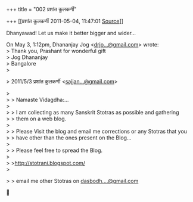+++
title = "002 प्रशांत कुलकर्णी"

+++
[[प्रशांत कुलकर्णी	2011-05-04, 11:47:01 [Source](https://groups.google.com/g/bvparishat/c/-dQBiqeGMHE)]]



Dhanyawad! Let us make it better bigger and wider...

On May 3, 1:12pm, Dhananjay Jog \<[drjo...@gmail.com]()\> wrote:  
\> Thank you, Prashant for wonderful gift  
\> Jog Dhananjay  
\> Bangalore  
\>  

\> 2011/5/3 प्रशांत कुलकर्णी \<[sajjan...@gmail.com]()\>

  
\>  
\> \> Namaste Vidagdha:...  
\>  
\> \> I am collecting as many Sanskrit Stotras as possible and gathering  
\> \> them on a web blog.  
\>  
\> \> Please Visit the blog and email me corrections or any Stotras that you  
\> \> have other than the ones present on the Blog...  
\>  
\> \> Please feel free to spread the Blog.  
\>  
\> \><http://stotrani.blogspot.com/>  
\>  

\> \> email me other Stotras on [dasbodh....@gmail.com]()



